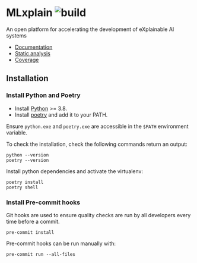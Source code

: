 # MLxplain ![build](https://github.com/HES-XPLAIN/mlxplain/actions/workflows/build.yml/badge.svg)
An open platform for accelerating the development of eXplainable AI systems

* [Documentation](https://hes-xplain.github.io/mlxplain/docs/)
* [Static analysis](https://hes-xplain.github.io/mlxplain/qodana/)
* [Coverage](https://hes-xplain.github.io/mlxplain/cov/)

## Installation

### Install Python and Poetry

* Install [Python](https://www.python.org/) >= 3.8.
* Install [poetry](https://python-poetry.org/docs/#installation) and add it to your PATH.

Ensure `python.exe` and `poetry.exe` are accessible in the `$PATH` environment variable.

To check the installation, check the following commands return an output:

```shell
python --version
poetry --version
```

Install python dependencies and activate the virtualenv:

```shell
poetry install
poetry shell
```

### Install Pre-commit hooks

Git hooks are used to ensure quality checks are run by all developers every time
before a commit.

```shell
pre-commit install
```

Pre-commit hooks can be run manually with:

```shell
pre-commit run --all-files
```
